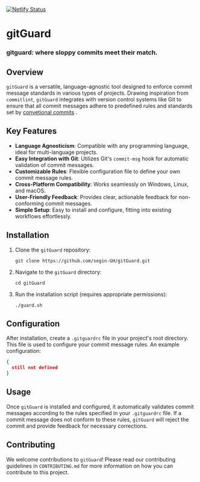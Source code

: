 [![Netlify Status](https://api.netlify.com/api/v1/badges/534b5350-01ca-4019-8003-0d62132d30c2/deploy-status)](https://app.netlify.com/sites/gitguard/deploys)

# gitGuard

### gitguard: where sloppy commits meet their match.



## Overview

`gitGuard` is a versatile, language-agnostic tool designed to enforce commit message standards in various types of projects. Drawing inspiration from `commitlint`, `gitGuard` integrates with version control systems like Git to ensure that all commit messages adhere to predefined rules and standards set by  [convetional commits](https://www.conventionalcommits.org/en/v1.0.0/#summary) .

## Key Features

- **Language Agnosticism**: Compatible with any programming language, ideal for multi-language projects.
- **Easy Integration with Git**: Utilizes Git's `commit-msg` hook for automatic validation of commit messages.
- **Customizable Rules**: Flexible configuration file to define your own commit message rules.
- **Cross-Platform Compatibility**: Works seamlessly on Windows, Linux, and macOS.
- **User-Friendly Feedback**: Provides clear, actionable feedback for non-conforming commit messages.
- **Simple Setup**: Easy to install and configure, fitting into existing workflows effortlessly.

## Installation

1. Clone the `gitGuard` repository:
   ```
   git clone https://github.com/segin-GH/gitGuard.git
   ```
2. Navigate to the `gitGuard` directory:
   ```
   cd gitGuard
   ```
3. Run the installation script (requires appropriate permissions):
   ```
   ./guard.sh
   ```

## Configuration

After installation, create a `.gitguardrc` file in your project's root directory. This file is used to configure your commit message rules. An example configuration:

```json
{
  still not defined
}
```

## Usage

Once `gitGuard` is installed and configured, it automatically validates commit messages according to the rules specified in your `.gitguardrc` file. If a commit message does not conform to these rules, `gitGuard` will reject the commit and provide feedback for necessary corrections.

## Contributing

We welcome contributions to `gitGuard`! Please read our contributing guidelines in `CONTRIBUTING.md` for more information on how you can contribute to this project.



